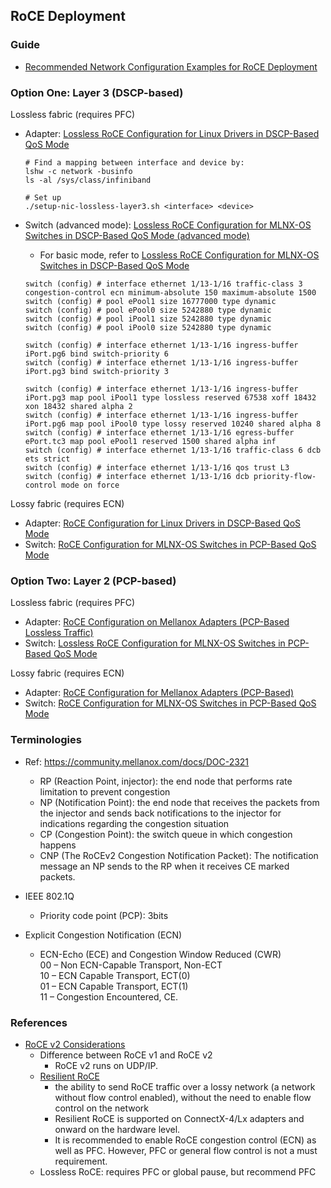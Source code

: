 ## RoCE Deployment

### Guide  
- [Recommended Network Configuration Examples for RoCE Deployment](https://community.mellanox.com/docs/DOC-2855)

### Option One: Layer 3 (DSCP-based)
Lossless fabric (requires PFC)
- Adapter: [Lossless RoCE Configuration for Linux Drivers in DSCP-Based QoS Mode](https://community.mellanox.com/docs/DOC-2881)
   ```
   # Find a mapping between interface and device by:
   lshw -c network -businfo
   ls -al /sys/class/infiniband 
   
   # Set up
   ./setup-nic-lossless-layer3.sh <interface> <device>
   ```

- Switch (advanced mode): [Lossless RoCE Configuration for MLNX-OS Switches in DSCP-Based QoS Mode (advanced mode)](https://community.mellanox.com/docs/DOC-2884)
   * For basic mode, refer to [Lossless RoCE Configuration for MLNX-OS Switches in DSCP-Based QoS Mode](https://community.mellanox.com/docs/DOC-3017)
   ```
   switch (config) # interface ethernet 1/13-1/16 traffic-class 3 congestion-control ecn minimum-absolute 150 maximum-absolute 1500
   switch (config) # pool ePool1 size 16777000 type dynamic
   switch (config) # pool ePool0 size 5242880 type dynamic
   switch (config) # pool iPool1 size 5242880 type dynamic
   switch (config) # pool iPool0 size 5242880 type dynamic
   
   switch (config) # interface ethernet 1/13-1/16 ingress-buffer iPort.pg6 bind switch-priority 6
   switch (config) # interface ethernet 1/13-1/16 ingress-buffer iPort.pg3 bind switch-priority 3
   
   switch (config) # interface ethernet 1/13-1/16 ingress-buffer iPort.pg3 map pool iPool1 type lossless reserved 67538 xoff 18432 xon 18432 shared alpha 2
   switch (config) # interface ethernet 1/13-1/16 ingress-buffer iPort.pg6 map pool iPool0 type lossy reserved 10240 shared alpha 8
   switch (config) # interface ethernet 1/13-1/16 egress-buffer ePort.tc3 map pool ePool1 reserved 1500 shared alpha inf
   switch (config) # interface ethernet 1/13-1/16 traffic-class 6 dcb ets strict
   switch (config) # interface ethernet 1/13-1/16 qos trust L3
   switch (config) # interface ethernet 1/13-1/16 dcb priority-flow-control mode on force
   ```

Lossy fabric (requires ECN)
- Adapter: [RoCE Configuration for Linux Drivers in DSCP-Based QoS Mode](https://community.mellanox.com/docs/DOC-2882)
- Switch: [RoCE Configuration for MLNX-OS Switches in PCP-Based QoS Mode](https://community.mellanox.com/docs/DOC-3016)


### Option Two: Layer 2 (PCP-based)
Lossless fabric (requires PFC)
- Adapter: [RoCE Configuration on Mellanox Adapters (PCP-Based Lossless Traffic)](https://community.mellanox.com/docs/DOC-2843) 
- Switch: [Lossless RoCE Configuration for MLNX-OS Switches in PCP-Based QoS Mode](https://community.mellanox.com/docs/DOC-3018)

Lossy fabric (requires ECN)
- Adapter: [RoCE Configuration for Mellanox Adapters (PCP-Based)](https://community.mellanox.com/docs/DOC-2883)
- Switch: [RoCE Configuration for MLNX-OS Switches in PCP-Based QoS Mode](https://community.mellanox.com/docs/DOC-3016)


### Terminologies  
- Ref: https://community.mellanox.com/docs/DOC-2321  
   * RP (Reaction Point, injector): the end node that performs rate limitation to prevent congestion
   * NP (Notification Point): the end node that receives the packets from the injector and sends back notifications to the injector for indications regarding the congestion situation
   * CP (Congestion Point): the switch queue in which congestion happens
   * CNP (The RoCEv2 Congestion Notification Packet): The notification message an NP sends to the RP when it receives CE marked packets.

- IEEE 802.1Q
   * Priority code point (PCP): 3bits

- Explicit Congestion Notification (ECN)
   * ECN-Echo (ECE) and Congestion Window Reduced (CWR)  
     00 – Non ECN-Capable Transport, Non-ECT  
     10 – ECN Capable Transport, ECT(0)  
     01 – ECN Capable Transport, ECT(1)  
     11 – Congestion Encountered, CE.  

### References 
- [RoCE v2 Considerations](https://community.mellanox.com/docs/DOC-1451)
   * Difference between RoCE v1 and RoCE v2
      - RoCE v2 runs on UDP/IP.
   * [Resilient RoCE](https://community.mellanox.com/docs/DOC-2499) 
      - the ability to send RoCE traffic over a lossy network (a network without flow control enabled), without the need to enable flow control on the network
      - Resilient RoCE is supported on ConnectX-4/Lx adapters and onward on the hardware level.
      - It is recommended to enable RoCE congestion control (ECN) as well as PFC. However, PFC or general flow control is not a must requirement.
   * Lossless RoCE: requires PFC or global pause, but recommend PFC


